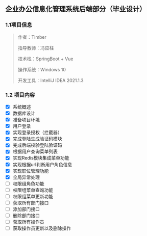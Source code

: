## 企业办公信息化管理系统后端部分（毕业设计）

### 1.1项目信息

> 作者：Timber
>
> 指导教师：冯应柱
>
> 技术栈：SpringBoot + Vue
>
> 操作系统：Windows 10
>
>
> 开发工具：IntelliJ IDEA 2021.1.3

### 1.2 项目内容

- [x] 系统概述
- [x] 数据库设计
- [x] 准备项目环境
- [x] 用户登录
- [x] 实现登录授权（拦截器）
- [x] 完成登陆生成验证码模块
- [x] 完成后端校验登陆验证码
- [x] 根据用户查询菜单列表
- [x] 实现Redis模块集成菜单功能
- [x] 实现根据url判断用户角色信息
- [x] 实现职位管理功能
- [x] 全局异常处理
- [ ] 权限组角色功能
- [ ] 权限组菜单查询功能
- [ ] 权限组菜单更新功能
- [ ] 获取所有部门接口
- [ ] 添加部门接口
- [ ] 删除部门接口
- [ ] 获取所有操作员
- [ ] 获取操作员更新以及删除操作